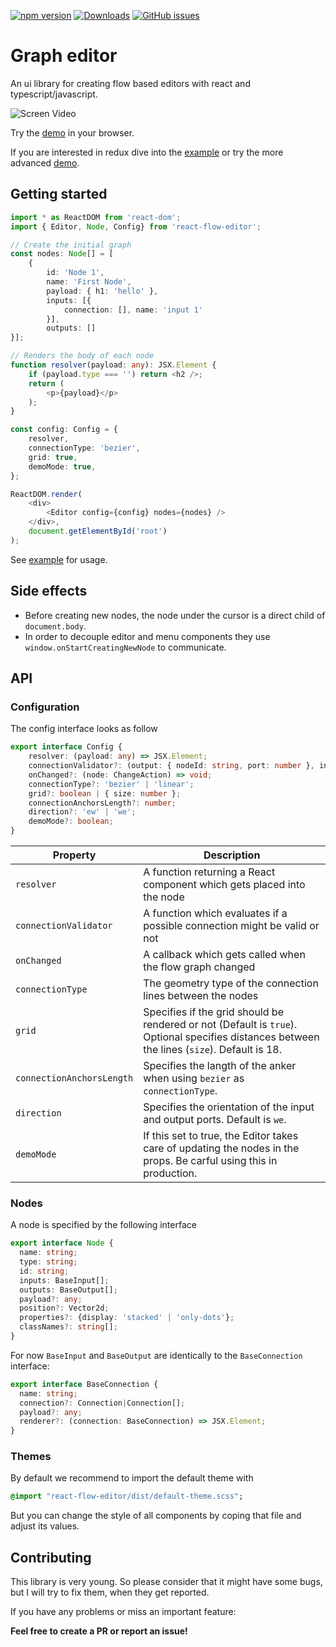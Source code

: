 [![npm version](https://badge.fury.io/js/react-flow-editor.svg)](https://badge.fury.io/js/react-flow-editor)
[![Downloads](https://img.shields.io/npm/dt/react-flow-editor.svg)](https://www.npmjs.com/package/react-flow-editor)
[![GitHub issues](https://img.shields.io/github/issues/lochbrunner/react-flow-editor.svg)](https://github.com/lochbrunner/react-flow-editor/issues)

# Graph editor

An ui library for creating flow based editors with react and typescript/javascript.

![Screen Video](./docs/screen.gif)

Try the [demo](https://lochbrunner.github.io/react-flow-editor/simple) in your browser.

If you are interested in redux dive into the [example](./example/redux/) or try the more advanced [demo](https://lochbrunner.github.io/react-flow-editor/redux/index.html).

## Getting started

```typescript
import * as ReactDOM from 'react-dom';
import { Editor, Node, Config} from 'react-flow-editor';

// Create the initial graph
const nodes: Node[] = [
    {
        id: 'Node 1',
        name: 'First Node',
        payload: { h1: 'hello' },
        inputs: [{
            connection: [], name: 'input 1'
        }],
        outputs: []
}];

// Renders the body of each node
function resolver(payload: any): JSX.Element {
    if (payload.type === '') return <h2 />;
    return (
        <p>{payload}</p>
    );
}

const config: Config = {
    resolver,
    connectionType: 'bezier',
    grid: true,
    demoMode: true,
};

ReactDOM.render(
    <div>
        <Editor config={config} nodes={nodes} />
    </div>,
    document.getElementById('root')
);

```

See [example](./example/) for usage.

## Side effects

* Before creating new nodes, the node under the cursor is a direct child of `document.body`.
* In order to decouple editor and menu components they use `window.onStartCreatingNewNode` to communicate.

## API

### Configuration

The config interface looks as follow

```typescript
export interface Config {
    resolver: (payload: any) => JSX.Element;
    connectionValidator?: (output: { nodeId: string, port: number }, input: { nodeId: string, port: number }) => boolean;
    onChanged?: (node: ChangeAction) => void;
    connectionType?: 'bezier' | 'linear';
    grid?: boolean | { size: number };
    connectionAnchorsLength?: number;
    direction?: 'ew' | 'we';
    demoMode?: boolean;
}
```

Property | Description
--- | ---
`resolver` | A function returning a React component which gets placed into the node
`connectionValidator` | A function which evaluates if a possible connection might be valid or not
`onChanged` | A callback which gets called when the flow graph changed
`connectionType` | The geometry type of the connection lines between the nodes
`grid` | Specifies if the grid should be rendered or not (Default is `true`). Optional specifies distances between the lines (`size`). Default is 18.
`connectionAnchorsLength` | Specifies the langth of the anker when using `bezier` as `connectionType`.
`direction` | Specifies the orientation of the input and output ports. Default is `we`.
`demoMode` | If this set to true, the Editor takes care of updating the nodes in the props. Be carful using this in production.

### Nodes

A node is specified by the following interface

```typescript
export interface Node {
  name: string;
  type: string;
  id: string;
  inputs: BaseInput[];
  outputs: BaseOutput[];
  payload?: any;
  position?: Vector2d;
  properties?: {display: 'stacked' | 'only-dots'};
  classNames?: string[];
}
```

For now `BaseInput` and `BaseOutput` are identically to the `BaseConnection` interface:

```typescript
export interface BaseConnection {
  name: string;
  connection?: Connection|Connection[];
  payload?: any;
  renderer?: (connection: BaseConnection) => JSX.Element;
}
```

### Themes

By default we recommend to import the default theme with

```sass
@import "react-flow-editor/dist/default-theme.scss";
```

But you can change the style of all components by coping that file and adjust its values.

## Contributing

This library is very young. So please consider that it might have some bugs, but I will try to fix them, when they get reported.

If you have any problems or miss an important feature:

**Feel free to create a PR or report an issue!**